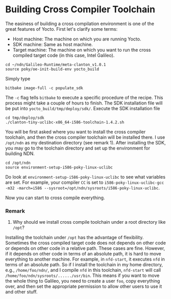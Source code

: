 # Building Cross Compiler Toolchain

The easiness of building a cross compilation environment is one of the great features of Yocto. First let's clarify some terms:
* Host machine: The machine on which you are running Yocto.
* SDK machine: Same as host machine.
* Target machine: The machine on which you want to run the cross compiled target code (in this case, Intel Galileo).


```
cd ~/ndn/Galileo-Runtime/meta-clanton_v1.0.1
source poky/oe-init-build-env yocto_build
```

Simply type
```
bitbake image-full -c populate_sdk
```
The `-c` flag tells `bitbake` to execute a specific procedure of the recipe. This process might take a couple of hours to finish. The SDK installation file will be put into `yocto_build/tmp/deploy/sdk/`. Execute the SDK installation file
```
cd tmp/deploy/sdk
./clanton-tiny-uclibc-x86_64-i586-toolchain-1.4.2.sh
```
You will be first asked where you want to install the cross compiler toolchain, and then the cross compiler toolchain will be installed there. I use `/opt/ndn` as my destination directory (see remark 1). After installing the SDK, you may go to the toolchain directory and set up the environment for building NDN.
```
cd /opt/ndn
source environment-setup-i586-poky-linux-uclibc
```
Do look at `environment-setup-i586-poky-linux-uclibc` to see what variables are set. For example, your compiler `CC` is set to `i586-poky-linux-uclibc-gcc -m32 -march=i586 --sysroot=/opt/ndn/sysroots/i586-poky-linux-uclibc`.

Now you can start to cross compile everything.

### Remark
1. Why should we install cross compile toolchain under a root directory like `/opt`?

Installing the toolchain under `/opt` has the advantage of flexibility. Sometimes the cross compiled target code does not depends on other code or depends on other code in a relative path. These cases are fine. However, if it depends on other code in terms of an absolute path, it is hard to move everything to another machine. For example, in `nfd-start`, it executes `nfd` in terms of an absolute path. So if I install the toolchain in my home directory, e.g., `/home/foo/ndn/`, and I compile `nfd` in this toolchain, `nfd-start` will call `/home/foo/ndn/sysroots/....../usr/bin`. This means if you want to move the whole thing to Galileo, you need to create a user `foo`, copy everything over, and then set the appropriate permission to allow other users to use it and other stuff.
